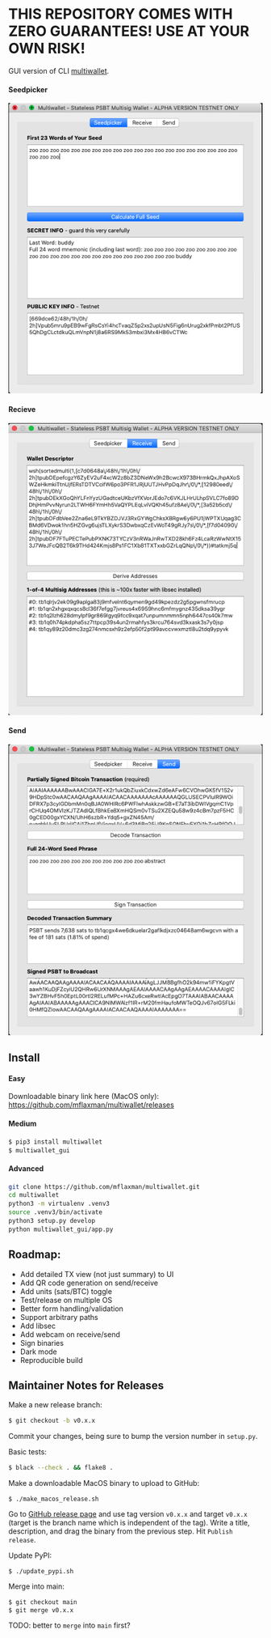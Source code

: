 # THIS REPOSITORY COMES WITH ZERO GUARANTEES! USE AT YOUR OWN RISK!

GUI version of CLI [multiwallet](https://twitter.com/mflaxman/status/1321503036724989952).

#### Seedpicker
![](https://raw.githubusercontent.com/mflaxman/multiwallet/main/images/seedpicker.png)

#### Recieve
![](https://raw.githubusercontent.com/mflaxman/multiwallet/main/images/receive.png)

#### Send
![](https://raw.githubusercontent.com/mflaxman/multiwallet/main/images/send.png)

## Install

#### Easy
Downloadable binary link here (MacOS only):  
<https://github.com/mflaxman/multiwallet/releases>

#### Medium
```bash
$ pip3 install multiwallet
$ multiwallet_gui
```

#### Advanced
```bash
git clone https://github.com/mflaxman/multiwallet.git
cd multiwallet
python3 -m virtualenv .venv3
source .venv3/bin/activate
python3 setup.py develop
python multiwallet_gui/app.py 
```

## Roadmap:
* Add detailed TX view (not just summary) to UI
* Add QR code generation on send/receive
* Add units (sats/BTC) toggle
* Test/release on multiple OS
* Better form handling/validation
* Support arbitrary paths
* Add libsec
* Add webcam on receive/send
* Sign binaries
* Dark mode
* Reproducible build

## Maintainer Notes for Releases

Make a new release branch:
```bash
$ git checkout -b v0.x.x
```

Commit your changes, being sure to bump the version number in `setup.py`.

Basic tests:
```bash
$ black --check . && flake8 .
```

Make a downloadable MacOS binary to upload to GitHub:
```
$ ./make_macos_release.sh 
```

Go to [GitHub release page](https://github.com/mflaxman/multiwallet/releases/new) and use tag version `v0.x.x` and target `v0.x.x` (target is the branch name which is independent of the tag).
Write a title, description, and drag the binary from the previous step.
Hit `Publish release`.

Update PyPI:
```
$ ./update_pypi.sh
```

Merge into main:
```
$ git checkout main
$ git merge v0.x.x
```
TODO: better to `merge` into `main` first?
